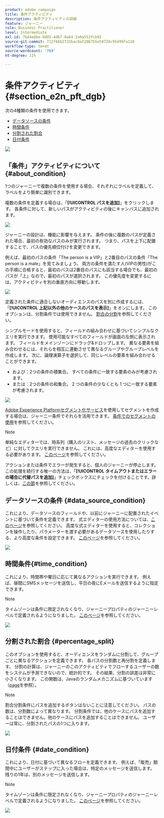 ```yaml
---
product: adobe campaign
title: 条件アクティビティ
description: 条件アクティビティの詳細
feature: ジャーニー
role: Business Practitioner
level: Intermediate
exl-id: 7b44edbe-9d05-4d67-8a64-2a0a553fcb92
source-git-commit: 712f66b2715bac0af206755e59728c95499fa110
workflow-type: tm+mt
source-wordcount: '769'
ht-degree: 11%

---
```


# 条件アクティビティ{#section_e2n_pft_dgb}

次の4種類の条件を使用できます。

* [データソースの条件](#data_source_condition)
* [時間条件](#time_condition)
* [分割された割合](#percentage_split)
* [日付条件](#date_condition)

![](../assets/journey49.png)

## 「条件」アクティビティについて {#about_condition}

1つのジャーニーで複数の条件を使用する場合、それぞれにラベルを定義して、ラベルをより簡単に識別できます。

複数の条件を定義する場合は、「**[!UICONTROL パスを追加]**」をクリックします。 各条件に対して、新しいパスがアクティビティの後にキャンバスに追加されます。

![](../assets/journey47.png)

ジャーニーの設計は、機能に影響を与えます。 条件の後に複数のパスが定義された場合、最初の有効なパスのみが実行されます。 つまり、パスを上下に配置することで、パスの優先順位付けを変更できます。

例えば、最初のパスの条件「The person is a VIP」と2番目のパスの条件「The person is a male」を見てみましょう。 両方の条件を満たす人(VIPの男性)がこの手順に合格すると、最初のパスは2番目のパスにも該当する場合でも、最初のパスが「上」なので、最初のパスが選択されます。 この優先度を変更するには、アクティビティを別の垂直方向に移動します。

![](../assets/journey48.png)

定義された条件に適合しないオーディエンスのパスを別に作成するには、「**[!UICONTROL 上記以外の他のケースのパスを表示]**」をオンにします。 このオプションは、分割条件では使用できません。 [割合の分割](#percentage_split)を参照してください。

シンプルモードを使用すると、フィールドの組み合わせに基づいてシンプルなクエリを実行できます。 使用可能なすべてのフィールドが画面の左側に表示されます。 フィールドをメインゾーンにドラッグ&amp;ドロップします。 異なる要素を組み合わせるには、それらを相互に連動させて異なるグループやグループレベルを作成します。 次に、論理演算子を選択して、同じレベルの要素を組み合わせることができます。

* および：2つの条件の積集合。 すべての条件に一致する要素のみが考慮されます。
* または：2つの条件の和集合。 2 つの条件の少なくとも 1 つに一致する要素が考慮されます。

![](../assets/journey64.png)

[Adobe Experience Platformセグメント化サービス](https://docs.adobe.com/content/help/en/experience-platform/segmentation/home.html)を使用してセグメントを作成する場合は、ジャーニー条件でそれらを活用できます。 [条件でのセグメントの使用](../segment/using-a-segment.md)を参照してください。


>[!NOTE]
>
>単純なエディターでは、時系列（購入のリスト、メッセージの過去のクリックなど）に対してクエリを実行できません。 これには、高度なエディターを使用する必要があります。 [このページ](../expression/expressionadvanced.md)を参照してください。

アクションまたは条件でエラーが発生すると、個人のジャーニーが停止します。この処理を続行する唯一の方法は、「**[!UICONTROL タイムアウトまたはエラーの場合に代替パスを追加]**」チェックボックスにチェックを付けることです。詳しくは、[この節](../building-journeys/using-the-journey-designer.md#paths)を参照してください。

## データソースの条件 {#data_source_condition}

これにより、データソースのフィールドや、以前にジャーニーに配置されたイベントに基づいて条件を定義できます。 式エディターの使用方法については、[このページ](../expression/expressionadvanced.md)を参照してください。 高度な式エディターを使用すると、コレクションを操作したり、パラメーターを渡す必要があるデータソースを使用したりする、より高度な条件を設定できます。 [このページ](../datasource/external-data-sources.md)を参照してください。

![](../assets/journey50.png)

## 時間条件{#time_condition}

これにより、時間帯や曜日に応じて異なるアクションを実行できます。 例えば、昼間にSMSメッセージを送信し、平日の夜にEメールを送信するように指定できます。

>[!NOTE]
>
>タイムゾーンは条件に限定されなくなり、ジャーニープロパティのジャーニーレベルで定義されるようになりました。 [このページ](../building-journeys/timezone-management.md)を参照してください。

![](../assets/journey51.png)

## 分割された割合 {#percentage_split}

このオプションを使用すると、オーディエンスをランダムに分割して、グループごとに異なるアクションを定義できます。 各パスの分割数と再分割を定義します。 分割の計算は、ジャーニーのこのアクティビティでフローするユーザーの数をシステムが予測できないので、統計的です。 その結果、分割の誤差は非常に小さくなります。 この関数は、Javaのランダムメカニズムに基づいています（[page](https://docs.oracle.com/javase/7/docs/api/java/util/Random.html)を参照）。

>[!NOTE]
>
>割合分割条件にパスを追加するボタンはないことに注意してください。 パスの数は、分割数によって異なります。 分割条件では、他のケースにパスを追加することはできません。他のケースにパスを追加することはできません。 ユーザーは常に、分割されたパスの1つに入ります。

![](../assets/journey52.png)

## 日付条件 {#date_condition}

これにより、日付に基づいて異なるフローを定義できます。 例えば、「販売」期間中にユーザーがステップに入った場合は、特定のメッセージを送信します。 残りの1年は、別のメッセージを送信します。

>[!NOTE]
>
>タイムゾーンは条件に限定されなくなり、ジャーニープロパティのジャーニーレベルで定義されるようになりました。 [このページ](../building-journeys/timezone-management.md)を参照してください。

![](../assets/journey53.png)
